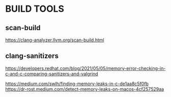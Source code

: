 
# BUILD TOOLS

## scan-build

https://clang-analyzer.llvm.org/scan-build.html

## clang-sanitizers

https://developers.redhat.com/blog/2021/05/05/memory-error-checking-in-c-and-c-comparing-sanitizers-and-valgrind

https://medium.com/swlh/finding-memory-leaks-in-c-de1aa8c5f0fb
https://dr-rost.medium.com/detect-memory-leaks-on-macos-4cf257529aa
